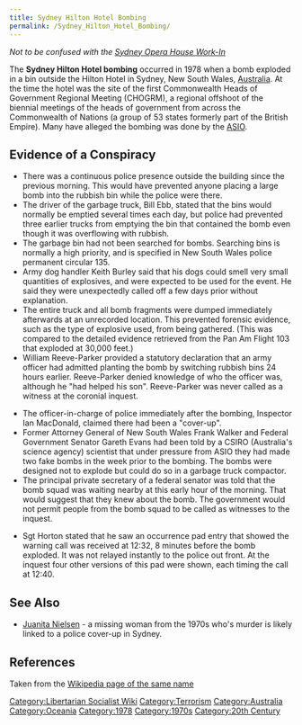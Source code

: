 ```yaml
---
title: Sydney Hilton Hotel Bombing
permalink: /Sydney_Hilton_Hotel_Bombing/
---
```


*Not to be confused with the [Sydney Opera House
Work-In](Sydney_Opera_House_Work-In "wikilink")*

The **Sydney Hilton Hotel bombing** occurred in 1978 when a bomb
exploded in a bin outside the Hilton Hotel in Sydney, New South Wales,
[Australia](Australia "wikilink"). At the time the hotel was the site of
the first Commonwealth Heads of Government Regional Meeting (CHOGRM), a
regional offshoot of the biennial meetings of the heads of government
from across the Commonwealth of Nations (a group of 53 states formerly
part of the British Empire). Many have alleged the bombing was done by
the [ASIO](ASIO "wikilink").

## Evidence of a Conspiracy

- There was a continuous police presence outside the building since the
  previous morning. This would have prevented anyone placing a large
  bomb into the rubbish bin while the police were there.
- The driver of the garbage truck, Bill Ebb, stated that the bins would
  normally be emptied several times each day, but police had prevented
  three earlier trucks from emptying the bin that contained the bomb
  even though it was overflowing with rubbish.
- The garbage bin had not been searched for bombs. Searching bins is
  normally a high priority, and is specified in New South Wales police
  permanent circular 135.
- Army dog handler Keith Burley said that his dogs could smell very
  small quantities of explosives, and were expected to be used for the
  event. He said they were unexpectedly called off a few days prior
  without explanation.
- The entire truck and all bomb fragments were dumped immediately
  afterwards at an unrecorded location. This prevented forensic
  evidence, such as the type of explosive used, from being gathered.
  (This was compared to the detailed evidence retrieved from the Pan Am
  Flight 103 that exploded at 30,000 feet.)
- William Reeve-Parker provided a statutory declaration that an army
  officer had admitted planting the bomb by switching rubbish bins 24
  hours earlier. Reeve-Parker denied knowledge of who the officer was,
  although he "had helped his son". Reeve-Parker was never called as a
  witness at the coronial inquest.

<!-- -->

- The officer-in-charge of police immediately after the bombing,
  Inspector Ian MacDonald, claimed there had been a "cover-up".
- Former Attorney General of New South Wales Frank Walker and Federal
  Government Senator Gareth Evans had been told by a CSIRO (Australia's
  science agency) scientist that under pressure from ASIO they had made
  two fake bombs in the week prior to the bombing. The bombs were
  designed not to explode but could do so in a garbage truck compactor.
- The principal private secretary of a federal senator was told that the
  bomb squad was waiting nearby at this early hour of the morning. That
  would suggest that they knew about the bomb. The government would not
  permit people from the bomb squad to be called as witnesses to the
  inquest.

<!-- -->

- Sgt Horton stated that he saw an occurrence pad entry that showed the
  warning call was received at 12:32, 8 minutes before the bomb
  exploded. It was not relayed instantly to the police out front. At the
  inquest four other versions of this pad were shown, each timing the
  call at 12:40.

## See Also

- [Juanita Nielsen](Juanita_Nielsen "wikilink") - a missing woman from
  the 1970s who's murder is likely linked to a police cover-up in
  Sydney.

## References

Taken from the [Wikipedia page of the same
name](https://en.wikipedia.org/wiki/Sydney_Hilton_Hotel_bombing)

<references />

[Category:Libertarian Socialist
Wiki](Category:Libertarian_Socialist_Wiki "wikilink")
[Category:Terrorism](Category:Terrorism "wikilink")
[Category:Australia](Category:Australia "wikilink")
[Category:Oceania](Category:Oceania "wikilink")
[Category:1978](Category:1978 "wikilink")
[Category:1970s](Category:1970s "wikilink") [Category:20th
Century](Category:20th_Century "wikilink")